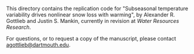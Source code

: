 This directory contains the replication code for "Subseasonal temperature variability drives nonlinear snow loss with warming", by Alexander R. Gottlieb and Justin S. Mankin, currently in revision at _Water Resources Research_. 

For questions, or to request a copy of the manuscript, please contact agottlieb@dartmouth.edu.
